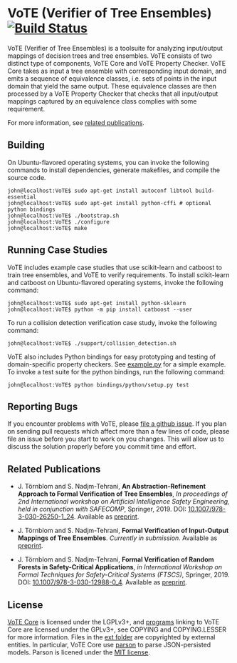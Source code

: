 # VoTE (Verifier of Tree Ensembles) [![Build Status][buildbadge]][buildstats]
VoTE (Verifier of Tree Ensembles) is a toolsuite for analyzing input/output
mappings of decision trees and tree ensembles. VoTE consists of two distinct
type of components, VoTE Core and VoTE Property Checker. VoTE Core takes as
input a tree ensemble with corresponding input domain, and emits a sequence of
equivalence classes, i.e. sets of points in the input domain that yield the
same output. These equivalence classes are then processed by a VoTE Property
Checker that checks that all input/output mappings captured by an equivalence
class complies with some requirement.

For more information, see [related publications](#related-publications).

## Building
On Ubuntu-flavored operating systems, you can invoke the following commands to
install dependencies, generate makefiles, and compile the source code.
```console
john@localhost:VoTE$ sudo apt-get install autoconf libtool build-essential
john@localhost:VoTE$ sudo apt-get install python-cffi # optional python bindings
john@localhost:VoTE$ ./bootstrap.sh
john@localhost:VoTE$ ./configure
john@localhost:VoTE$ make
```

## Running Case Studies
VoTE includes example case studies that use scikit-learn and catboost to train
tree ensembles, and VoTE to verify requirements. To install scikit-learn and
catboost on Ubuntu-flavored operating systems, invoke the following command:
```console
john@localhost:VoTE$ sudo apt-get install python-sklearn
john@localhost:VoTE$ python -m pip install catboost --user
```

To run a collision detection verification case study, invoke the following
command:
```console
john@localhost:VoTE$ ./support/collision_detection.sh
```

VoTE also includes Python bindings for easy prototyping and testing of
domain-specific property checkers. See [example.py][example] for a simple
example. To invoke a test suite for the python bindings, run the following
command:
```console
john@localhost:VoTE$ python bindings/python/setup.py test
```

## Reporting Bugs
If you encounter problems with VoTE, please [file a github issue][issues]. If
you plan on sending pull requests which affect more than a few lines of code,
please file an issue before you start to work on you changes. This will allow us
to discuss the solution properly before you commit time and effort.

## Related Publications
- J. Törnblom and S. Nadjm-Tehrani, **An Abstraction-Refinement Approach to
  Formal Verification of Tree Ensembles**, *In proceedings of 2nd International
  workshop on Artificial Intelligence Safety Engineering, held in conjunction
  with SAFECOMP*, Springer, 2019. DOI:
  [10.1007/978-3-030-26250-1_24](https://doi.org/10.1007/978-3-030-26250-1_24).
  Available as [preprint][paper:absref].

- J. Törnblom and S. Nadjm-Tehrani, **Formal Verification of Input-Output
  Mappings of Tree Ensembles**. *Currently in submission*. Available as
  [preprint][paper:vote].

- J. Törnblom and S. Nadjm-Tehrani, **Formal Verification of Random Forests in
  Safety-Critical Applications**, *in International Workshop on Formal
  Techniques for Safety-Critical Systems (FTSCS)*, Springer, 2019. DOI:
  [10.1007/978-3-030-12988-0_4](https://doi.org/10.1007/978-3-030-12988-0_4).
  Available as [preprint][paper:vorf].

## License
[VoTE Core](lib) is licensed under the LGPLv3+, and [programs](src) linking to
VoTE Core are licensed under the GPLv3+, see COPYING and COPYING.LESSER for more
information. Files in the [ext folder](ext) are copyrighted by external
entities. In particular, VoTE Core use [parson][parsonurl] to parse
JSON-persisted models. Parson is licened under the [MIT license][mitlic].


[buildbadge]: https://travis-ci.org/john-tornblom/VoTE.svg?branch=master
[buildstats]: https://travis-ci.org/john-tornblom/VoTE
[example]: bindings/python/example.py
[issues]: https://github.com/john-tornblom/vote/issues/new
[paper:absref]: https://www.ida.liu.se/labs/rtslab/publications/2019/John_WAISE.pdf
[paper:vote]: https://arxiv.org/pdf/1905.04194
[paper:vorf]: https://www.ida.liu.se/labs/rtslab/publications/2018/John_FTSCS.pdf
[parsonurl]: http://kgabis.github.io/parson
[mitlic]: https://opensource.org/licenses/mit-license.php

